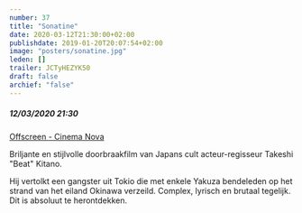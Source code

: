 ```yaml
---
number: 37
title: "Sonatine"
date: 2020-03-12T21:30:00+02:00
publishdate: 2019-01-20T20:07:54+02:00
image: "posters/sonatine.jpg"
leden: []
trailer: JCTyHEZYK50
draft: false
archief: "false"
---
```


##### 12/03/2020 21:30

[Offscreen - Cinema Nova](https://www.offscreen.be/nl/offscreen-film-festival-2020/vamos-la-playa-beach-party-beach-horror-films/sonatine)

Briljante en stijlvolle doorbraakfilm van Japans cult acteur-regisseur Takeshi
"Beat" Kitano.
<!--more-->
Hij vertolkt een gangster uit Tokio die met enkele Yakuza bendeleden op het
strand van het eiland Okinawa verzeild. Complex, lyrisch en brutaal tegelijk.
Dit is absoluut te herontdekken.
